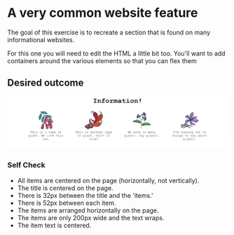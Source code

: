 # A very common website feature

The goal of this exercise is to recreate a section that is found on many informational websites.

For this one you will need to edit the HTML a little bit too. 
You'll want to add containers around the various elements so that you can flex them

## Desired outcome

![desired outcome](./desired-outcome.png)

### Self Check

- All items are centered on the page (horizontally, not vertically).
- The title is centered on the page.
- There is 32px between the title and the 'items.'
- There is 52px between each item.
- The items are arranged horizontally on the page.
- The items are only 200px wide and the text wraps.
- The item text is centered.